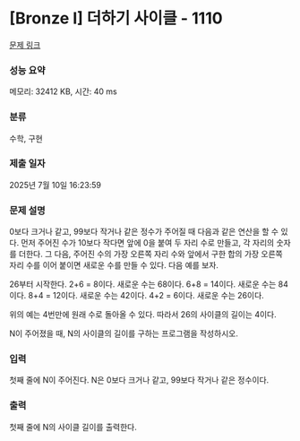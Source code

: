 # [Bronze I] 더하기 사이클 - 1110 

[문제 링크](https://www.acmicpc.net/problem/1110) 

### 성능 요약

메모리: 32412 KB, 시간: 40 ms

### 분류

수학, 구현

### 제출 일자

2025년 7월 10일 16:23:59

### 문제 설명

<p>0보다 크거나 같고, 99보다 작거나 같은 정수가 주어질 때 다음과 같은 연산을 할 수 있다. 먼저 주어진 수가 10보다 작다면 앞에 0을 붙여 두 자리 수로 만들고, 각 자리의 숫자를 더한다. 그 다음, 주어진 수의 가장 오른쪽 자리 수와 앞에서 구한 합의 가장 오른쪽 자리 수를 이어 붙이면 새로운 수를 만들 수 있다. 다음 예를 보자.</p>

<p>26부터 시작한다. 2+6 = 8이다. 새로운 수는 68이다. 6+8 = 14이다. 새로운 수는 84이다. 8+4 = 12이다. 새로운 수는 42이다. 4+2 = 6이다. 새로운 수는 26이다.</p>

<p>위의 예는 4번만에 원래 수로 돌아올 수 있다. 따라서 26의 사이클의 길이는 4이다.</p>

<p>N이 주어졌을 때, N의 사이클의 길이를 구하는 프로그램을 작성하시오.</p>

### 입력 

 <p>첫째 줄에 N이 주어진다. N은 0보다 크거나 같고, 99보다 작거나 같은 정수이다.</p>

### 출력 

 <p>첫째 줄에 N의 사이클 길이를 출력한다.</p>


